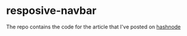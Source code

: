# resposive-navbar


The repo contains the code for the article that I've posted on [hashnode](https://hashnode.com/draft/5fc5e0f4bc24037614dfa1e8)
